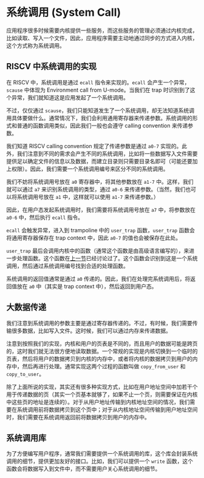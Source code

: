 # 系统调用 (System Call)

应用程序很多时候需要内核提供一些服务，而这些服务的管理必须通过内核完成，比如读取、写入一个文件，因此，应用程序需要主动地通过同步的方式进入内核，这个方式称为系统调用。

## RISCV 中系统调用的实现

在 RISCV 中，系统调用是通过 `ecall` 指令来实现的。`ecall` 会产生一个异常，`scause` 中体现为 Environment call from U-mode。当我们在 trap 时识别到了这个异常，我们就知道这是应用发起了一个系统调用。

不过，仅仅通过 `scause`，我们只能知道发生了一个系统调用，却无法知道系统调用具体要做什么。通常情况下，我们会利用通用寄存器来传递参数。系统调用的形式和普通的函数调用类似，因此我们一般也会遵守 calling convention 来传递参数。

我们知道 RISCV calling convention 规定了传递参数是通过 `a0-7` 实现的。此外，我们注意到不同的需求会产生不同的系统调用，比如将一些数据写入文件需要提供足以确定文件的信息以及数据，而建立目录则只需要目录名即可（可能还要加上权限）。因此，我们需要一个系统调用编号来区分不同的系统调用。

我们不妨将系统调用号放在 `a0` 寄存器中，将其他参数放在 `a1-7` 中。这样，我们就可以通过 `a7` 来识别系统调用的类型，通过 `a0-6` 来传递参数。（当然，我们也可以将系统调用号放在 `a1` 中，这样就可以使用 `a1-7` 来传递参数。）

因此，在用户态发起系统调用时，我们需要将系统调用号放在 `a7` 中，将参数放在 `a0-6` 中，然后执行 `ecall` 指令。

`ecall` 会触发异常，进入到 trampoline 中的 `user_trap` 函数，`user_trap` 函数会将通用寄存器保存在 trap context 中，因此 `a0-7` 的值也会被保存在此处。

`user_trap` 最后会调用内核中的函数（通常这个函数是由高级语言编写的），来进一步处理函数。这个函数在[上一节](user_trap.md)已经讨论过了。这个函数会识别到这是一个系统调用，然后通过系统调用编号找到合适的处理函数。

系统调用的返回值通常是通过 `a0` 传递的。因此，我们在处理完系统调用后，将返回值放在 `a0` 中（其实是 trap context 中），然后返回到用户态。

## 大数据传递

我们注意到系统调用的参数主要是通过寄存器传递的。不过，有时候，我们需要传输很多数据，比如写入文件。这时候，我们可以通过内存来传递数据。

注意到按照我们的实现，内核和用户的页表是不同的，而且用户的数据可能是跨页的，这时我们就无法很方便地读取数据。一个常规的实现是内核切换到一个临时的页表，然后将用户的数据拷贝到内核的内存中，或者将内核的数据拷贝到用户的内存中，然后再进行处理。通常实现这两个过程的函数叫做 `copy_from_user` 和 `copy_to_user`。

除了上面所说的实现，其实还有很多种实现方式，比如在用户地址空间中加若干个用于传递数据的页（其实一个页基本就够了，如果不止一个页，则需要保证在内核中这些页的地址是连续的）。对于从用户地址传输到内核地址空间的情况，我们需要在系统调用前将数据拷贝到这个页中；对于从内核地址空间传输到用户地址空间时，我们需要在系统调用返回前将数据拷贝到用户的内存中。

## 系统调用库

为了方便编写用户程序，通常我们需要提供一个系统调用的库，这个库会封装系统调用的细节，提供更加友好的接口。比如，我们可以提供一个 `write` 函数，这个函数会将数据写入到文件中，而不需要用户关心系统调用的细节。
